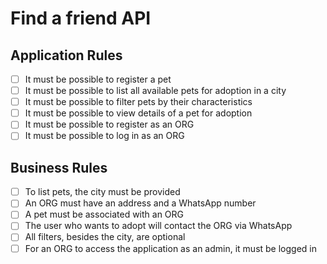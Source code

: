 # Find a friend API

## Application Rules

- [ ] It must be possible to register a pet
- [ ] It must be possible to list all available pets for adoption in a city
- [ ] It must be possible to filter pets by their characteristics
- [ ] It must be possible to view details of a pet for adoption
- [ ] It must be possible to register as an ORG
- [ ] It must be possible to log in as an ORG

## Business Rules

- [ ] To list pets, the city must be provided
- [ ] An ORG must have an address and a WhatsApp number
- [ ] A pet must be associated with an ORG
- [ ] The user who wants to adopt will contact the ORG via WhatsApp
- [ ] All filters, besides the city, are optional
- [ ] For an ORG to access the application as an admin, it must be logged in

